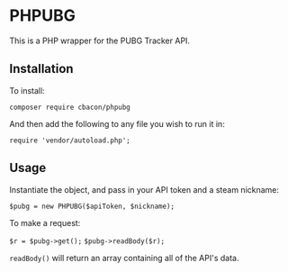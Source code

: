 # PHPUBG

This is a PHP wrapper for the PUBG Tracker API. 

## Installation

To install:

`composer require cbacon/phpubg`

And then add the following to any file you wish to run it in:

`require 'vendor/autoload.php';`

## Usage

Instantiate the object, and pass in your API token and a steam nickname:

`$pubg = new PHPUBG($apiToken, $nickname);`

To make a request:

`$r = $pubg->get();`
`$pubg->readBody($r);`

`readBody()` will return an array containing all of the API's data.
